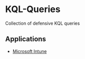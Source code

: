 # KQL-Queries
Collection of defensive KQL queries

## Applications

* [Microsoft Intune](MicrosoftIntune)
